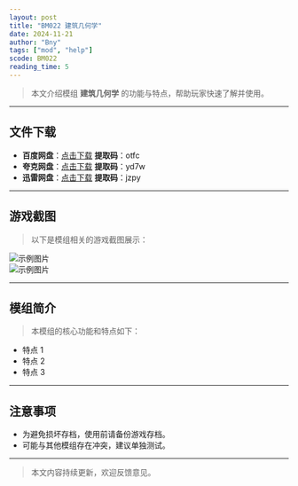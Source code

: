 ```yaml
---
layout: post
title: "BM022 建筑几何学"
date: 2024-11-21
author: "Bny"
tags: ["mod", "help"]
scode: BM022
reading_time: 5
---
```


> 本文介绍模组 **建筑几何学** 的功能与特点，帮助玩家快速了解并使用。

---





## 文件下载
- **百度网盘**：[点击下载](https://pan.baidu.com/s/1ZghEjDgf3zZ0Se_a6zWE2A?pwd=otfc)  **提取码**：otfc  
- **夸克网盘**：[点击下载](https://pan.quark.cn/s/3d85f7aac9f7?pwd=yd7w)  **提取码**：yd7w  
- **迅雷网盘**：[点击下载](https://pan.xunlei.com/s/VOCCb_Ic2TGNUD5jUMa4uwX3A1?pwd=jzpy)  **提取码**：jzpy  

---

## 游戏截图
> 以下是模组相关的游戏截图展示：

![示例图片](https://example.com/screenshot1.jpg)  
![示例图片](https://example.com/screenshot2.jpg)

---

## 模组简介
> 本模组的核心功能和特点如下：
- 特点 1
- 特点 2
- 特点 3

---

## 注意事项
- 为避免损坏存档，使用前请备份游戏存档。
- 可能与其他模组存在冲突，建议单独测试。

---

> 本文内容持续更新，欢迎反馈意见。
